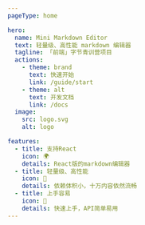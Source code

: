 ```yaml
---
pageType: home

hero:
  name: Mini Markdown Editor
  text: 轻量级、高性能 markdown 编辑器
  tagline: 「前端」字节青训营项目
  actions:
    - theme: brand
      text: 快速开始
      link: /guide/start
    - theme: alt
      text: 开发文档
      link: /docs
  image:
    src: logo.svg
    alt: logo

features:
  - title: 支持React
    icon: 🌍
    details: React版的markdown编辑器
  - title: 轻量级、高性能
    icon: 🚀
    details: 依赖体积小，十万内容依然流畅
  - title: 上手容易
    icon: 📝
    details: 快速上手，API简单易用
---
```

